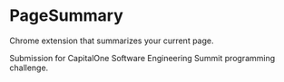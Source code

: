 # PageSummary
Chrome extension that summarizes your current page. 

Submission for CapitalOne Software Engineering Summit programming challenge. 


